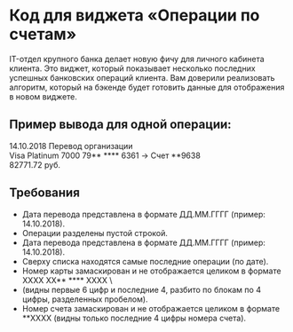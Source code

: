 #  Код для виджета «Операции по счетам»

<aside>
IT-отдел крупного банка делает новую фичу для личного кабинета клиента. Это виджет, который показывает несколько последних успешных банковских операций клиента. Вам доверили реализовать алгоритм, который на бэкенде будет готовить данные для отображения в новом виджете.
</aside>

<aside>

# Пример вывода для одной операции:
14.10.2018 Перевод организации \
Visa Platinum 7000 79** **** 6361 -> Счет **9638\
82771.72 руб.
</aside>

<aside>

# Требования
- Дата перевода представлена в формате ДД.ММ.ГГГГ (пример: 14.10.2018).
- Операции разделены пустой строкой.
- Дата перевода представлена в формате ДД.ММ.ГГГГ (пример: 14.10.2018).
- Сверху списка находятся самые последние операции (по дате).
- Номер карты замаскирован и не отображается целиком в формате  XXXX XX** **** XXXX \
- (видны первые 6 цифр и последние 4, разбито по блокам по 4 цифры, разделенных пробелом).
- Номер счета замаскирован и не отображается целиком в формате  **XXXX 
(видны только последние 4 цифры номера счета).
</aside>